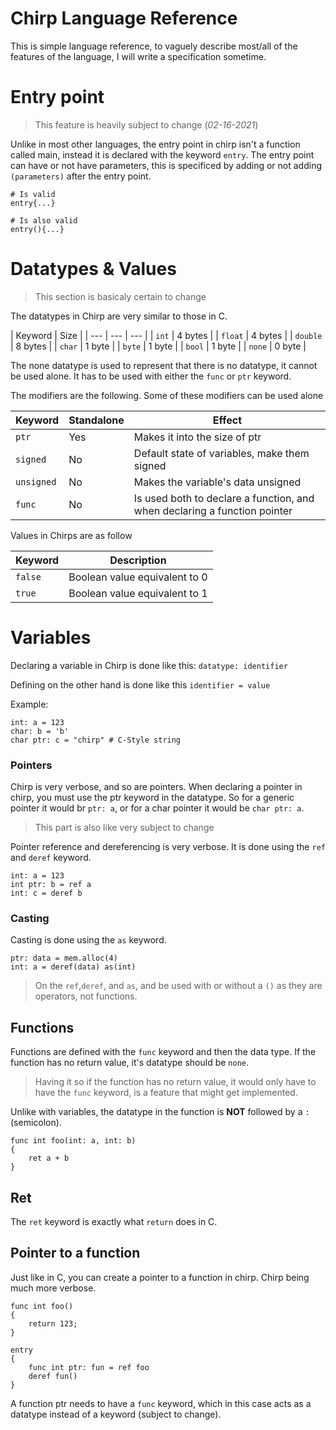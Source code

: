 # Chirp Language Reference

This is simple language reference, to vaguely describe most/all of the features of the language, I will write a specification sometime.

# Entry point

> This feature is heavily subject to change (*02-16-2021*)

Unlike in most other languages, the entry point in chirp isn't a function called main, instead it is declared with the keyword ``entry``. The entry point can have or not have parameters, this is specificed by adding or not adding ``(parameters)`` after the entry point.

```ch
# Is valid
entry{...}

# Is also valid
entry(){...}
```

# Datatypes & Values

> This section is basicaly certain to change

The datatypes in Chirp are very similar to those in C.

| Keyword | Size |
| --- | --- | --- |
| ``int`` | 4 bytes |
| ``float`` | 4 bytes |
| ``double`` | 8 bytes |
| ``char`` | 1 byte |
| ``byte`` | 1 byte |
| ``bool`` | 1 byte |
| ``none`` | 0 byte |

The none datatype is used to represent that there is no datatype, it cannot be used alone. It has to be used with either the ``func`` or ``ptr`` keyword.

The modifiers are the following. Some of these modifiers can be used alone

| Keyword | Standalone | Effect |
| --- | --- | --- |
| ``ptr`` | Yes | Makes it into the size of ptr |
| ``signed`` | No | Default state of variables, make them signed |
| ``unsigned`` | No | Makes the variable's data unsigned |
| ``func`` | No | Is used both to declare a function, and when declaring a function pointer|

Values in Chirps are as follow

| Keyword | Description |
| --- | --- |
|``false``|Boolean value equivalent to 0|
|``true``|Boolean value equivalent to 1|


# Variables

Declaring a variable in Chirp is done like this:
``datatype: identifier``

Defining on the other hand is done like this
``identifier = value``

Example: 
```
int: a = 123
char: b = 'b'
char ptr: c = "chirp" # C-Style string
```

### Pointers

Chirp is very verbose, and so are pointers. When declaring a pointer in chirp, you must use the ptr keyword in the datatype. So for a generic pointer it would br ``ptr: a``, or for a char pointer it would be ``char ptr: a``.

> This part is also like very subject to change

Pointer reference and dereferencing is very verbose. It is done using the ``ref`` and ``deref`` keyword.

```ch
int: a = 123
int ptr: b = ref a
int: c = deref b
```

### Casting

Casting is done using the ``as`` keyword.

```ch
ptr: data = mem.alloc(4)
int: a = deref(data) as(int)
```

> On the ``ref``,``deref``, and ``as``, and be used with or without a ``()`` as they are operators, not functions.

## Functions

Functions are defined with the ``func`` keyword and then the data type. If the function has no return value, it's datatype should be ``none``.

> Having it so if the function has no return value, it would only have to have the ``func`` keyword, is a feature that might get implemented.

Unlike with variables, the datatype in the function is **NOT** followed by a ``:``(semicolon).

```
func int foo(int: a, int: b)
{
    ret a + b
}
```

## Ret

The ``ret`` keyword is exactly what ``return`` does in C.

## Pointer to a function

Just like in C, you can create a pointer to a function in chirp. Chirp being much more verbose.

```ch
func int foo()
{
    return 123;
}

entry
{
    func int ptr: fun = ref foo
    deref fun()
}
```

A function ptr needs to have a ``func`` keyword, which in this case acts as a datatype instead of a keyword (subject to change).